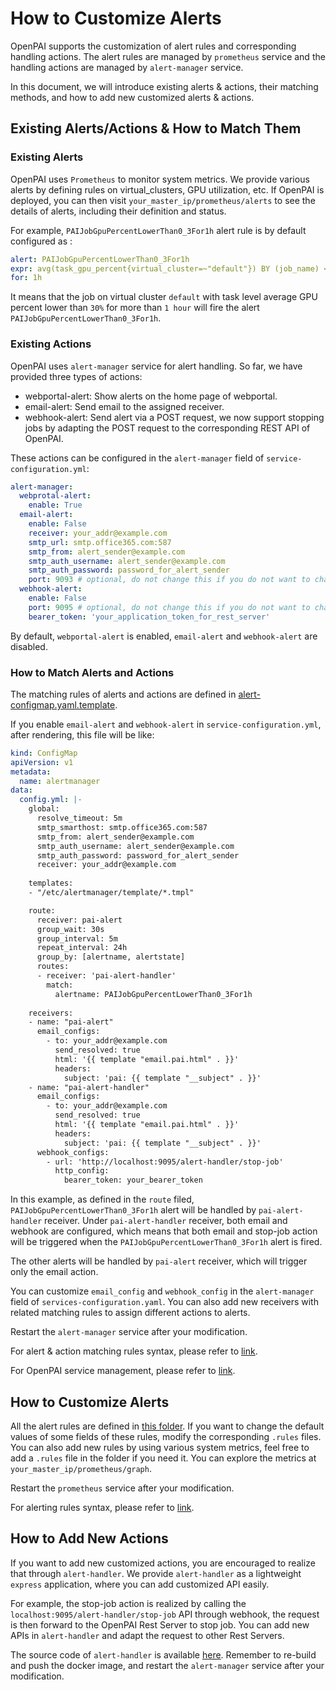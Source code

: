 # How to Customize Alerts

OpenPAI supports the customization of alert rules and corresponding handling actions.
The alert rules are managed by `prometheus` service and the handling actions are managed by `alert-manager` service.

In this document, we will introduce existing alerts & actions, their matching methods, and how to add new customized alerts & actions.

## Existing Alerts/Actions & How to Match Them 

### Existing Alerts

OpenPAI uses `Prometheus` to monitor system metrics.
We provide various alerts by defining rules on virtual_clusters, GPU utilization, etc.
If OpenPAI is deployed, you can then visit `your_master_ip/prometheus/alerts` to see the details of alerts, including their definition and status.

For example, `PAIJobGpuPercentLowerThan0_3For1h` alert rule is by default configured as :

``` yaml
alert: PAIJobGpuPercentLowerThan0_3For1h
expr: avg(task_gpu_percent{virtual_cluster=~"default"}) BY (job_name) < 0.3
for: 1h
```

It means that the job on virtual cluster `default` with task level average GPU percent lower than `30%` for more than `1 hour` will fire the alert `PAIJobGpuPercentLowerThan0_3For1h`.

### Existing Actions

OpenPAI uses `alert-manager` service for alert handling. So far, we have provided three types of actions: 

* webportal-alert: Show alerts on the home page of webportal.
* email-alert: Send email to the assigned receiver.
* webhook-alert: Send alert via a POST request, we now support stopping jobs by adapting the POST request to the corresponding REST API of OpenPAI.

These actions can be configured in the `alert-manager` field of `service-configuration.yml`: 

```yaml
alert-manager:
  webprotal-alert: 
    enable: True
  email-alert:
    enable: False
    receiver: your_addr@example.com
    smtp_url: smtp.office365.com:587
    smtp_from: alert_sender@example.com
    smtp_auth_username: alert_sender@example.com
    smtp_auth_password: password_for_alert_sender
    port: 9093 # optional, do not change this if you do not want to change the port alert-manager is listening on
  webhook-alert:
    enable: False
    port: 9095 # optional, do not change this if you do not want to change the port alert-handler is listening on
    bearer_token: 'your_application_token_for_rest_server'
```

By default, `webportal-alert` is enabled, `email-alert` and `webhook-alert` are disabled.

### How to Match Alerts and Actions

The matching rules of alerts and actions are defined in [alert-configmap.yaml.template](https://github.com/microsoft/pai/blob/master/src/alert-manager/deploy/alert-configmap.yaml.template).


If you enable `email-alert` and `webhook-alert` in `service-configuration.yml`, after rendering, this file will be like:

``` yaml
kind: ConfigMap
apiVersion: v1
metadata:
  name: alertmanager
data:
  config.yml: |-
    global:
      resolve_timeout: 5m
      smtp_smarthost: smtp.office365.com:587
      smtp_from: alert_sender@example.com
      smtp_auth_username: alert_sender@example.com
      smtp_auth_password: password_for_alert_sender
      receiver: your_addr@example.com
    
    templates:
    - "/etc/alertmanager/template/*.tmpl"

    route:
      receiver: pai-alert
      group_wait: 30s
      group_interval: 5m
      repeat_interval: 24h
      group_by: [alertname, alertstate]
      routes:
      - receiver: 'pai-alert-handler'
        match: 
          alertname: PAIJobGpuPercentLowerThan0_3For1h
    
    receivers:
    - name: "pai-alert"
      email_configs:
        - to: your_addr@example.com
          send_resolved: true
          html: '{{ template "email.pai.html" . }}'
          headers:
            subject: 'pai: {{ template "__subject" . }}'
    - name: "pai-alert-handler"
      email_configs:
        - to: your_addr@example.com
          send_resolved: true
          html: '{{ template "email.pai.html" . }}'
          headers:
            subject: 'pai: {{ template "__subject" . }}'
      webhook_configs:
        - url: 'http://localhost:9095/alert-handler/stop-job'
          http_config:
            bearer_token: your_bearer_token
```

In this example, as defined in the `route` filed, `PAIJobGpuPercentLowerThan0_3For1h` alert will be handled by `pai-alert-handler` receiver. Under `pai-alert-handler` receiver, both email and webhook are configured, which means that both email and stop-job action will be triggered when the `PAIJobGpuPercentLowerThan0_3For1h` alert is fired.

The other alerts will be handled by `pai-alert` receiver, which will trigger only the email action.

You can customize `email_config` and `webhook_config` in the `alert-manager` field of `services-configuration.yaml`. 
You can also add new receivers with related matching rules to assign different actions to alerts.

Restart the `alert-manager` service after your modification.

For alert & action matching rules syntax, please refer to [link](https://prometheus.io/docs/alerting/latest/configuration/).

For OpenPAI service management, please refer to [link](https://github.com/microsoft/pai/blob/master/docs/manual/cluster-admin/basic-management-operations.md).

## How to Customize Alerts

All the alert rules are defined in [this folder](https://github.com/microsoft/pai/blob/master/src/prometheus/deploy/alerting).
If you want to change the default values of some fields of these rules, modify the corresponding `.rules` files.
You can also add new rules by using various system metrics, feel free to add a `.rules` file in the folder if you need it. You can explore the metrics at `your_master_ip/prometheus/graph`.

Restart the `prometheus` service after your modification. 

For alerting rules syntax, please refer to [link](https://prometheus.io/docs/prometheus/latest/configuration/alerting_rules/).

## How to Add New Actions

If you want to add new customized actions, you are encouraged to realize that through `alert-handler`.
We provide `alert-handler` as a lightweight `express` application, where you can add customized API easily.

For example, the stop-job action is realized by calling the `localhost:9095/alert-handler/stop-job` API through webhook, the request is then forward to the OpenPAI Rest Server to stop job. You can add new APIs in `alert-handler` and adapt the request to other Rest Servers.

The source code of `alert-handler` is available [here](https://github.com/microsoft/pai/blob/master/src/alert-manager/src).
Remember to re-build and push the docker image, and restart the `alert-manager` service after your modification.
